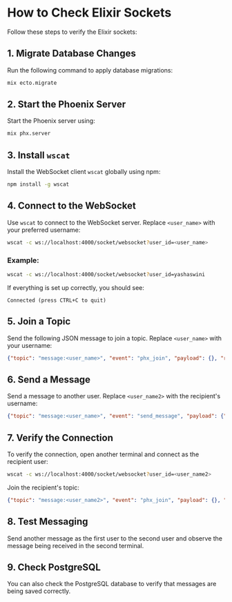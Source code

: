 # How to Check Elixir Sockets

Follow these steps to verify the Elixir sockets:

## 1. Migrate Database Changes
Run the following command to apply database migrations:
```bash
mix ecto.migrate
```

## 2. Start the Phoenix Server
Start the Phoenix server using:
```bash
mix phx.server
```

## 3. Install `wscat`
Install the WebSocket client `wscat` globally using npm:
```bash
npm install -g wscat
```

## 4. Connect to the WebSocket
Use `wscat` to connect to the WebSocket server. Replace `<user_name>` with your preferred username:
```bash
wscat -c ws://localhost:4000/socket/websocket?user_id=<user_name>
```

### Example:
```bash
wscat -c ws://localhost:4000/socket/websocket?user_id=yashaswini
```

If everything is set up correctly, you should see:
```
Connected (press CTRL+C to quit)
```

## 5. Join a Topic
Send the following JSON message to join a topic. Replace `<user_name>` with your username:
```json
{"topic": "message:<user_name>", "event": "phx_join", "payload": {}, "ref": 1}
```

## 6. Send a Message
Send a message to another user. Replace `<user_name2>` with the recipient's username:
```json
{"topic": "message:<user_name>", "event": "send_message", "payload": {"to": "<user_name2>", "body": "Hello I am talking!"}, "ref": 2}
```

## 7. Verify the Connection
To verify the connection, open another terminal and connect as the recipient user:
```bash
wscat -c ws://localhost:4000/socket/websocket?user_id=<user_name2>
```

Join the recipient's topic:
```json
{"topic": "message:<user_name2>", "event": "phx_join", "payload": {}, "ref": 1}
```

## 8. Test Messaging
Send another message as the first user to the second user and observe the message being received in the second terminal.

## 9. Check PostgreSQL
You can also check the PostgreSQL database to verify that messages are being saved correctly.

